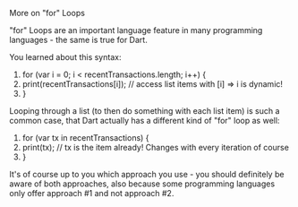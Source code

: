 More on "for" Loops

"for" Loops are an important language feature in many programming languages - the same is true for Dart.

You learned about this syntax:

1.  for (var i = 0; i < recentTransactions.length; i++) {
2.   print(recentTransactions[i]); // access list items with [i] => i is dynamic!
3.  }

Looping through a list (to then do something with each list item) is such a common case, that Dart actually has a different kind of "for" loop as well:

1.  for (var tx in recentTransactions) {
2.   print(tx); // tx is the item already! Changes with every iteration of course
3.  }

It's of course up to you which approach you use - you should definitely be aware of both approaches, also because some programming languages only offer approach #1 and not approach #2.